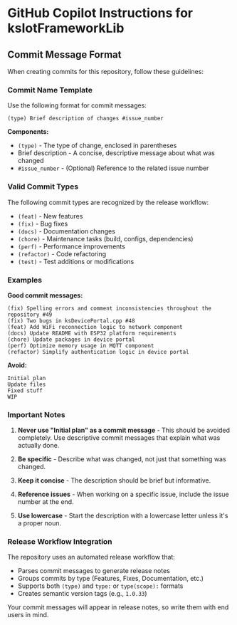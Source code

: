 # GitHub Copilot Instructions for ksIotFrameworkLib

## Commit Message Format

When creating commits for this repository, follow these guidelines:

### Commit Name Template

Use the following format for commit messages:

```
(type) Brief description of changes #issue_number
```

**Components:**

- `(type)` - The type of change, enclosed in parentheses
- Brief description - A concise, descriptive message about what was changed
- `#issue_number` - (Optional) Reference to the related issue number

### Valid Commit Types

The following commit types are recognized by the release workflow:

- `(feat)` - New features
- `(fix)` - Bug fixes
- `(docs)` - Documentation changes
- `(chore)` - Maintenance tasks (build, configs, dependencies)
- `(perf)` - Performance improvements
- `(refactor)` - Code refactoring
- `(test)` - Test additions or modifications

### Examples

**Good commit messages:**
```
(fix) Spelling errors and comment inconsistencies throughout the repository #49
(fix) Two bugs in ksDevicePortal.cpp #48
(feat) Add WiFi reconnection logic to network component
(docs) Update README with ESP32 platform requirements
(chore) Update packages in device portal
(perf) Optimize memory usage in MQTT component
(refactor) Simplify authentication logic in device portal
```

**Avoid:**
```
Initial plan
Update files
Fixed stuff
WIP
```

### Important Notes

1. **Never use "Initial plan" as a commit message** - This should be avoided completely. Use descriptive commit messages that explain what was actually done.

2. **Be specific** - Describe what was changed, not just that something was changed.

3. **Keep it concise** - The description should be brief but informative.

4. **Reference issues** - When working on a specific issue, include the issue number at the end.

5. **Use lowercase** - Start the description with a lowercase letter unless it's a proper noun.

### Release Workflow Integration

The repository uses an automated release workflow that:

- Parses commit messages to generate release notes
- Groups commits by type (Features, Fixes, Documentation, etc.)
- Supports both `(type)` and `type:` or `type(scope):` formats
- Creates semantic version tags (e.g., `1.0.33`)


Your commit messages will appear in release notes, so write them with end users in mind.
